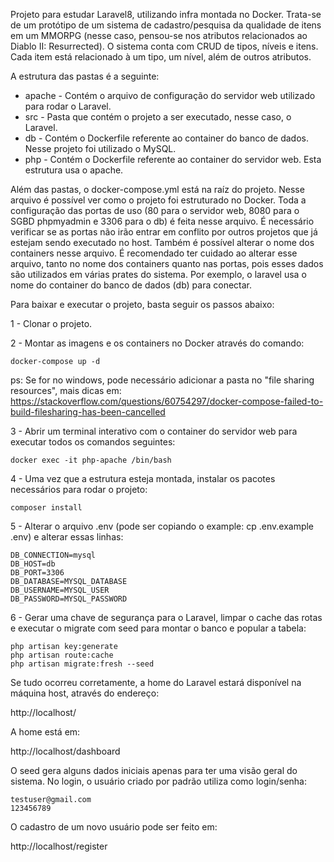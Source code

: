 Projeto para estudar Laravel8, utilizando infra montada no Docker. Trata-se de um protótipo de um sistema de cadastro/pesquisa da qualidade de itens em um MMORPG (nesse caso, pensou-se nos atributos relacionados ao Diablo II: Resurrected). O sistema conta com CRUD de tipos, níveis e itens. Cada item está relacionado à um tipo, um nível, além de outros atributos.

A estrutura das pastas é a seguinte:

- apache - Contém o arquivo de configuração do servidor web utilizado para rodar o Laravel.
- src - Pasta que contém o projeto a ser executado, nesse caso, o Laravel.
- db - Contém o Dockerfile referente ao container do banco de dados. Nesse projeto foi utilizado o MySQL.
- php - Contém o Dockerfile referente ao container do servidor web. Esta estrutura usa o apache.

Além das pastas, o docker-compose.yml está na raíz do projeto. Nesse arquivo é possível ver como o projeto foi estruturado no Docker. Toda a configuração das portas de uso (80 para o servidor web, 8080 para o SGBD phpmyadmin e 3306 para o db) é feita nesse arquivo. É necessário verificar se as portas não irão entrar em conflito por outros projetos que já estejam sendo executado no host. Também é possível alterar o nome dos containers nesse arquivo. É recomendado ter cuidado ao alterar esse arquivo, tanto no nome dos containers quanto nas portas, pois esses dados são utilizados em várias prates do sistema. Por exemplo, o laravel usa o nome do container do banco de dados (db) para conectar.

Para baixar e executar o projeto, basta seguir os passos abaixo:

1 - Clonar o projeto.

2 - Montar as imagens e os containers no Docker através do comando:

```
docker-compose up -d
```

ps: Se for no windows, pode necessário adicionar a pasta no "file sharing resources", mais dicas em: https://stackoverflow.com/questions/60754297/docker-compose-failed-to-build-filesharing-has-been-cancelled

3 - Abrir um terminal interativo com o container do servidor web para executar todos os comandos seguintes:

```
docker exec -it php-apache /bin/bash
```

4 - Uma vez que a estrutura esteja montada, instalar os pacotes necessários para rodar o projeto:

```
composer install
```

5 - Alterar o arquivo .env (pode ser copiando o example: cp .env.example .env) e alterar essas linhas:

```
DB_CONNECTION=mysql
DB_HOST=db
DB_PORT=3306
DB_DATABASE=MYSQL_DATABASE
DB_USERNAME=MYSQL_USER
DB_PASSWORD=MYSQL_PASSWORD
```

6 - Gerar uma chave de segurança para o Laravel, limpar o cache das rotas e executar o migrate com seed para montar o banco e popular a tabela:

```
php artisan key:generate
php artisan route:cache
php artisan migrate:fresh --seed
```

Se tudo ocorreu corretamente, a home do Laravel estará disponível na máquina host, através do endereço:

http://localhost/

A home está em:

http://localhost/dashboard

O seed gera alguns dados iniciais apenas para ter uma visão geral do sistema. No login, o usuário criado por padrão utiliza como login/senha:
```
testuser@gmail.com
123456789
```

O cadastro de um novo usuário pode ser feito em:

http://localhost/register